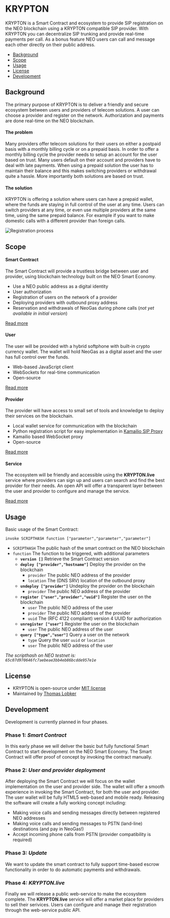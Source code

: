 # KRYPTON
KRYPTON is a Smart Contract and ecosystem to provide SIP registration on the NEO blockchain using a KRYPTON compatible SIP provider. With KRYPTON you can decentralize SIP trunking and provide real-time payments per call. As a bonus feature NEO users can call and message each other directly on their public address.

- [Background](#background)
- [Scope](#scope)
- [Usage](#usage)
- [License](#license)
- [Development](#development)

## Background
The primary purpose of KRYPTON is to deliver a friendly and secure ecosystem between users and providers of telecom solutions. A user can choose a provider and register on the network. Authorization and payments are done real-time on the NEO blockchain.

#### The problem
Many providers offer telecom solutions for their users on either a postpaid basis with a monthly billing cycle or on a prepaid basis. In order to offer a monthly billing cycle the provider needs to setup an account for the user based on trust. Many users default on their account and providers have to deal with late payments. When using a prepaid solution the user has to maintain their balance and this makes switching providers or withdrawal quite a hassle. More importantly both solutions are based on trust.

#### The solution
KRYPTON is offering a solution where users can have a prepaid wallet, where the funds are staying in full control of the user at any time. Users can switch providers at any time, or even use multiple providers at the same time, using the same prepaid balance. For example if you want to make domestic calls with a different provider than foreign calls.

![Registration process](https://cryptomedia.nl/schema1.png)

## Scope

#### Smart Contract
The Smart Contract will provide a trustless bridge between user and provider, using blockchain technology built on the NEO Smart Economy.

- Use a NEO public address as a digital identity
- User authorization
- Registration of users on the network of a provider
- Deploying providers with outbound proxy address
- Reservation and withdrawals of NeoGas during phone calls (_not yet available in initial version_)

[Read more](contract/README.md)

#### User
The user will be provided with a hybrid softphone with built-in crypto currency wallet. The wallet will hold NeoGas as a digital asset and the user has full control over the funds.

- Web-based JavaScript client
- WebSockets for real-time communication
- Open-source

[Read more](user/README.md)

#### Provider
The provider will have access to small set of tools and knowledge to deploy their services on the blockchain.

- Local wallet service for communication with the blockchain
- Python registration script for easy implementation in [Kamailio SIP Proxy](https://www.kamailio.org/)
- Kamailio based WebSocket proxy
- Open-source

[Read more](provider/README.md)

#### Service
The ecosystem will be friendly and accessible using the __KRYPTON.live__ service where providers can sign up and users can search and find the best provider for their needs. An open API will offer a transparent layer between the user and provider to configure and manage the service.

[Read more](KRYPTON.live/README.md)

## Usage
Basic usage of the Smart Contract:
```
invoke SCRIPTHASH function ["parameter","parameter","parameter"]
```
- `SCRIPTHASH` The public hash of the smart contract on the NEO blockchain
- `function` The function to be triggered, with additional parameters
  - __`version []`__ Retrieve the Smart Contract version
  - __`deploy ["provider","hostname"]`__ Deploy the provider on the blockchain
    - `provider` The public NEO address of the provider
    - `location` The (DNS SRV) location of the outbound proxy
  - __`undeploy ["provider"]`__ Undeploy the provider on the blockchain
    - `provider` The public NEO address of the provider
  - __`register ["user","provider","uuid"]`__ Register the user on the blockchain
    - `user` The public NEO address of the user
    - `provider` The public NEO address of the provider
    - `uuid` The (RFC 4122 compliant) version 4 UUID for authorization
  - __`unregister ["user"]`__ Register the user on the blockchain
    - `user` The public NEO address of the user
  - __`query ["type","user"]`__ Query a user on the network
    - `type` Query the user `uuid` or `location`
    - `user` The public NEO address of the user

_The scripthash on NEO testnet is: `65c07d970646fc7aebeae3bb4eb86bcdde957e1e`_

## License
- KRYPTON is open-source under [MIT license](https://github.com/MediaServe/KRYPTON/LICENSE.md)
- Maintained by [Thomas Lobker](https://www.linkedin.com/in/thomaslobker/)

## Development
Development is currently planned in four phases.

### Phase 1: _Smart Contract_
In this early phase we will deliver the basic but fully functional Smart Contract to start development on the NEO Smart Economy. The Smart Contract will offer proof of concept by invoking the contract manually.

### Phase 2: _User and provider deployment_
After deploying the Smart Contract we will focus on the wallet implementation on the user and provider side. The wallet will offer a smooth experience in invoking the Smart Contract, for both the user and provider. The user wallet will be fully HTML5 web-based and mobile ready. Releasing the software will create a fully working concept including:
- Making voice calls and sending messages directly between registered NEO addresses
- Making voice calls and sending messages to PSTN (land-line) destinations (and pay in NeoGas!)
- Accept incoming phone calls from PSTN (provider compatibility is required)

### Phase 3: _Update_
We want to update the smart contract to fully support time-based escrow functionality in order to do automatic payments and withdrawals.

### Phase 4: _KRYPTON.live_
Finally we will release a public web-service to make the ecosystem complete. The __KRYPTON.live__ service will offer a market place for providers to sell their serivices. Users can configure and manage their registration through the web-service public API.
